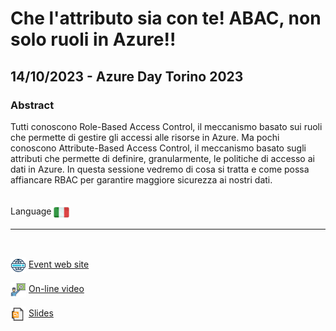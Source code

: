 # Che l'attributo sia con te! ABAC, non solo ruoli in Azure!!
##  14/10/2023 - Azure Day Torino 2023
### Abstract 
Tutti conoscono Role-Based Access Control, il meccanismo basato sui ruoli che permette di gestire gli accessi alle risorse in Azure. Ma pochi conoscono Attribute-Based Access Control, il meccanismo basato sugli attributi che permette di definire, granularmente, le politiche di accesso ai dati in Azure. In questa sessione vedremo di cosa si tratta e come possa affiancare RBAC per garantire maggiore sicurezza ai nostri dati.

<br/>
Language <img width="25" src="https://raw.githubusercontent.com/massimobonanni/massimobonanni/master/images/flagitaly.svg" style="vertical-align:middle">

<br/>

---

<br/>
<p>
<img width="25" src="https://raw.githubusercontent.com/massimobonanni/massimobonanni/master/images/eventwebsite.svg" style="vertical-align:middle"> 
<a href="https://azureday.it/">Event web site</a>
</p>

<p>
<img width="25" src="https://raw.githubusercontent.com/massimobonanni/massimobonanni/master/images/video.svg" style="vertical-align:middle"> 
<a href="https://www.youtube.com/watch?v=b0nqBQpvJ5s" target="_blank">On-line video</a>
</p> 

<p>
<img width="25" src="https://raw.githubusercontent.com/massimobonanni/massimobonanni/master/images/slides.svg" style="vertical-align:middle"> 
<a href="https://raw.githubusercontent.com/massimobonanni/massimobonanni/master/slides/AzureDayTorino2023.pdf">Slides</a>
</p>
